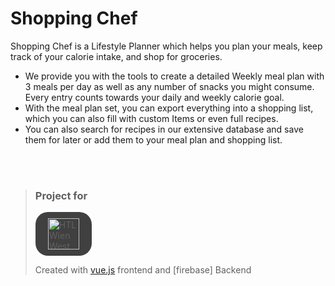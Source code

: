 # Shopping Chef

Shopping Chef is a Lifestyle Planner which helps you plan your meals, keep track of your calorie intake, and shop for groceries.  
- We provide you with the tools to create a detailed Weekly meal plan with 3 meals per day as well as any number of snacks you might consume. Every entry counts towards your daily and weekly calorie goal.  
- With the meal plan set, you can export everything into a shopping list, which you can also fill with custom Items or even full recipes.
- You can also search for recipes in our extensive database and save them for later or add them to your meal plan and shopping list. 
  
<br>
<br>


> ### Project for  
> <img src="https://www.htlwienwest.at/img/logo.svg"  alt="HTL Wien West" style="height:50px;background:#404040;border-radius:20px;padding: 10px 20px" />
>
> Created with [vue.js]((https://vuejs.org)) frontend and [firebase] Backend











[1]: <(https://firebase.google.com/?gclid=CjwKCAjwve2TBhByEiwAaktM1AJJO-krvLlR0zZRfO94GIxjZPIq6_5b_Ny49rBDmy-PlYHVX-sbUBoCNwsQAvD_BwE&gclsrc=aw.ds)> "firebase"

